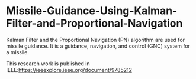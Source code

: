 # Missile-Guidance-Using-Kalman-Filter-and-Proportional-Navigation

Kalman Filter and the
Proportional Navigation (PN) algorithm are used for missile
guidance. It is a guidance, navigation, and control (GNC) system
for a missile.

This research work is published in IEEE:https://ieeexplore.ieee.org/document/9785212
